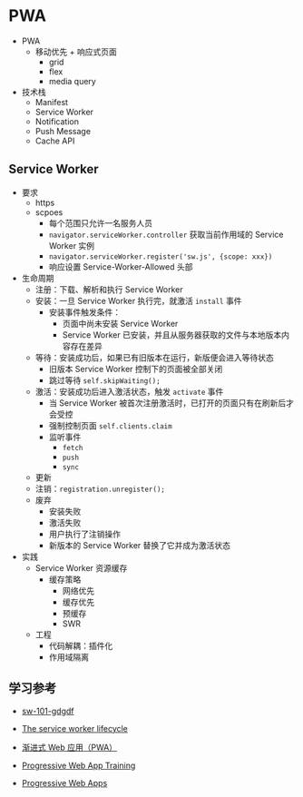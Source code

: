 # PWA

- PWA
  - 移动优先 + 响应式页面
    - grid
    - flex
    - media query
- 技术栈
  - Manifest
  - Service Worker
  - Notification 
  - Push Message
  - Cache API

## Service Worker

- 要求
  - https
  - scpoes
    - 每个范围只允许一名服务人员
    - `navigator.serviceWorker.controller` 获取当前作用域的 Service Worker 实例
    - `navigator.serviceWorker.register('sw.js', {scope: xxx})`
    - 响应设置 Service-Worker-Allowed 头部
- 生命周期
  - 注册：下载、解析和执行 Service Worker
  - 安装：一旦 Service Worker 执行完，就激活 `install` 事件 
    - 安装事件触发条件：
      - 页面中尚未安装 Service Worker
      - Service Worker 已安装，并且从服务器获取的文件与本地版本内容存在差异
  - 等待：安装成功后，如果已有旧版本在运行，新版便会进入等待状态
    - 旧版本 Service Worker 控制下的页面被全部关闭
    - 跳过等待 `self.skipWaiting();`
  - 激活：安装成功后进入激活状态，触发 `activate` 事件
    - 当 Service Worker 被首次注册激活时，已打开的页面只有在刷新后才会受控
    - 强制控制页面 `self.clients.claim`
    - 监听事件
      - `fetch`
      - `push`
      - `sync`
  - 更新
  - 注销：`registration.unregister();`
  - 废弃
    - 安装失败
    - 激活失败
    - 用户执行了注销操作
    - 新版本的 Service Worker 替换了它并成为激活状态
- 实践
  - Service Worker 资源缓存
    - 缓存策略
      - 网络优先
      - 缓存优先
      - 预缓存
      - SWR
  - 工程
    - 代码解耦：插件化
    - 作用域隔离

## 学习参考

- [sw-101-gdgdf](https://huangxuan.me/2016/11/20/sw-101-gdgdf/)
- [The service worker lifecycle](https://web.dev/service-worker-lifecycle/)

- [渐进式 Web 应用（PWA）](https://developer.mozilla.org/zh-CN/docs/Web/Progressive_web_apps)
- [Progressive Web App Training](https://www.youtube.com/playlist?list=PLNYkxOF6rcIB2xHBZ7opgc2Mv009X87Hh)
- [Progressive Web Apps](https://web.dev/progressive-web-apps/)
